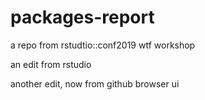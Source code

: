 # packages-report
a repo from rstudtio::conf2019 wtf workshop

an edit from rstudio

another edit, now from github browser ui
